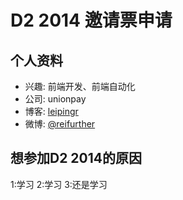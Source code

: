 # D2 2014 邀请票申请

## 个人资料

- 兴趣: 前端开发、前端自动化
- 公司: unionpay
- 博客: [leipingr](http://leipingr.github.io/)
- 微博: [@reifurther](http://weibo.com/reifu)

## 想参加D2 2014的原因

1:学习
2:学习
3:还是学习
